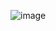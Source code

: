 ![image](https://user-images.githubusercontent.com/89851069/158899078-1613221d-ca71-47ab-b8b2-55cb9cdf336a.png)
